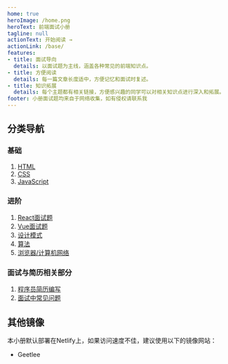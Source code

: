 ```yaml
---
home: true
heroImage: /home.png
heroText: 前端面试小册
tagline: null
actionText: 开始阅读 →
actionLink: /base/
features:
- title: 面试导向
  details: 以面试题为主线，涵盖各种常见的前端知识点。
- title: 方便阅读
  details: 每一篇文章长度适中，方便记忆和面试时复述。
- title: 知识拓展
  details: 每个主题都有相关链接，方便感兴趣的同学可以对相关知识点进行深入和拓展。
footer: 小册面试题均来自于网络收集，如有侵权请联系我
---
```

## 分类导航
### 基础
1. [HTML](/base/HTML/)
2. [CSS](/base/JavaScript/)
3. [JavaScript](/base/JavaScript/)
### 进阶
1. [React面试题](/advance/React/)
1. [Vue面试题](/)
2. [设计模式](/)
3. [算法](/)
4. [浏览器/计算机网络](/)
### 面试与简历相关部分
1. [程序员简历编写](/)
2. [面试中常见问题](/)
## 其他镜像
本小册默认部署在Netlify上，如果访问速度不佳，建议使用以下的镜像网站：
- Geetlee
